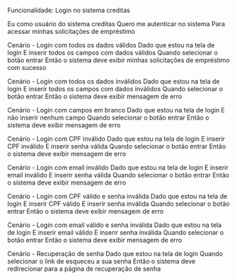 Funcionalidade: Login no sistema creditas

Eu como usuário do sistema creditas
Quero me autenticar no sistema
Para acessar minhas solicitações de empréstimo


Cenário - Login com todos os dados válidos
Dado que estou na tela de login
E inserir todos os campos com dados válidos
Quando selecionar o botão entrar
Então o sistema deve exibir minhas solicitações de empréstimo com sucesso

Cenário - Login com todos os dados inválidos
Dado que estou na tela de login
E inserir todos os campos com dados inválidos
Quando selecionar o botão entrar
Então o sistema deve exibir mensagem de erro

Cenário - Login com campos em branco
Dado que estou na tela de login
E não inserir nenhum campo
Quando selecionar o botão entrar
Então o sistema deve exibir mensagem de erro

Cenário - Login com CPF inválido
Dado que estou na tela de login
E inserir CPF inválido
E inserir senha válida 
Quando selecionar o botão entrar
Então o sistema deve exibir mensagem de erro

Cenário - Login com email inválido
Dado que estou na tela de login
E inserir email inválido
E inserir senha válida 
Quando selecionar o botão entrar
Então o sistema deve exibir mensagem de erro

Cenário - Login com CPF válido e senha inválida
Dado que estou na tela de login
E inserir CPF válido
E inserir senha inválida 
Quando selecionar o botão entrar
Então o sistema deve exibir mensagem de erro

Cenário - Login com email válido e senha inválida
Dado que estou na tela de login
E inserir email válido
E inserir senha inválida 
Quando selecionar o botão entrar
Então o sistema deve exibir mensagem de erro

Cenário - Recuperação de senha
Dado que estou na tela de login
Quando selecionar o link de esqueceu a sua senha
Então o sistema deve redirecionar para a página de recuperação de senha